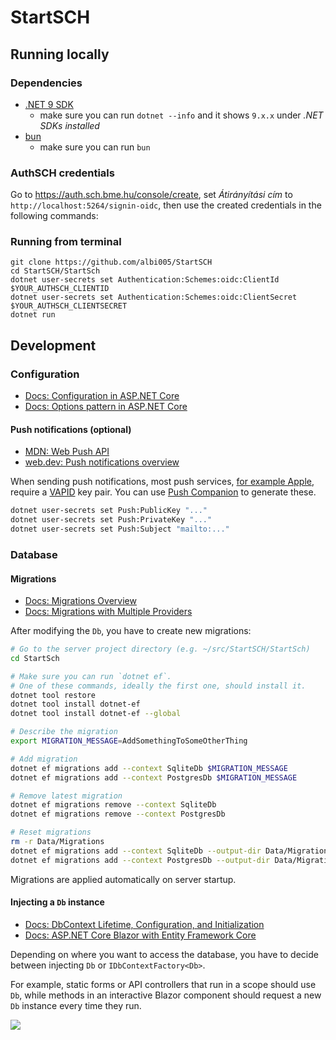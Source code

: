 # StartSCH
## Running locally
### Dependencies
- [.NET 9 SDK](https://dotnet.microsoft.com/en-us/download)
  - make sure you can run `dotnet --info` and it shows `9.x.x` under *.NET SDKs installed*
- [bun](https://bun.sh/docs/installation)
  - make sure you can run `bun`

### AuthSCH credentials
Go to https://auth.sch.bme.hu/console/create, set *Átirányítási cím* to
`http://localhost:5264/signin-oidc`,
then use the created credentials in the following commands:

### Running from terminal
```shell
git clone https://github.com/albi005/StartSCH
cd StartSCH/StartSch
dotnet user-secrets set Authentication:Schemes:oidc:ClientId $YOUR_AUTHSCH_CLIENTID
dotnet user-secrets set Authentication:Schemes:oidc:ClientSecret $YOUR_AUTHSCH_CLIENTSECRET
dotnet run
```

## Development
### Configuration
- [Docs: Configuration in ASP.NET Core](https://learn.microsoft.com/en-us/aspnet/core/fundamentals/configuration)
- [Docs: Options pattern in ASP.NET Core](https://learn.microsoft.com/en-us/aspnet/core/fundamentals/configuration/options)

#### Push notifications (optional)
- [MDN: Web Push API](https://developer.mozilla.org/en-US/docs/Web/API/Push_API)
- [web.dev: Push notifications overview](https://web.dev/articles/push-notifications-overview)

When sending push notifications, most push services, 
[for example Apple](https://developer.apple.com/documentation/usernotifications/sending-web-push-notifications-in-web-apps-and-browsers#Prepare-your-server-to-send-push-notifications),
require a [VAPID](https://rfc-editor.org/rfc/rfc8292) key pair.
You can use [Push Companion](https://web-push-codelab.glitch.me/) to generate these.

```sh
dotnet user-secrets set Push:PublicKey "..."
dotnet user-secrets set Push:PrivateKey "..."
dotnet user-secrets set Push:Subject "mailto:..."
```

### Database
#### Migrations
- [Docs: Migrations Overview](https://learn.microsoft.com/en-us/ef/core/managing-schemas/migrations)
- [Docs: Migrations with Multiple Providers](https://learn.microsoft.com/en-us/ef/core/managing-schemas/migrations/providers)

After modifying the `Db`, you have to create new migrations:
```sh
# Go to the server project directory (e.g. ~/src/StartSCH/StartSch)
cd StartSch

# Make sure you can run `dotnet ef`.
# One of these commands, ideally the first one, should install it.
dotnet tool restore
dotnet tool install dotnet-ef
dotnet tool install dotnet-ef --global

# Describe the migration
export MIGRATION_MESSAGE=AddSomethingToSomeOtherThing

# Add migration
dotnet ef migrations add --context SqliteDb $MIGRATION_MESSAGE
dotnet ef migrations add --context PostgresDb $MIGRATION_MESSAGE

# Remove latest migration
dotnet ef migrations remove --context SqliteDb
dotnet ef migrations remove --context PostgresDb

# Reset migrations
rm -r Data/Migrations
dotnet ef migrations add --context SqliteDb --output-dir Data/Migrations/Sqlite $MIGRATION_MESSAGE
dotnet ef migrations add --context PostgresDb --output-dir Data/Migrations/Postgres $MIGRATION_MESSAGE
```

Migrations are applied automatically on server startup.

#### Injecting a `Db` instance
- [Docs: DbContext Lifetime, Configuration, and Initialization](https://learn.microsoft.com/en-us/ef/core/dbcontext-configuration/)
- [Docs: ASP.NET Core Blazor with Entity Framework Core](https://learn.microsoft.com/en-us/aspnet/core/blazor/blazor-ef-core)

Depending on where you want to access the database, you have to decide between injecting `Db` or `IDbContextFactory<Db>`.

For example, static forms or API controllers that run in a scope should use `Db`, while methods in an interactive Blazor component should request a new `Db` instance every time they run.

[![](https://i.kym-cdn.com/entries/icons/original/000/044/268/shoescover.jpg)](https://knowyourmeme.com/memes/if-your-boss-lawyers-pants-looks-like-this)
